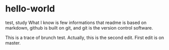 # hello-world
test, study
What I know is few informations that readme is based on markdown, github is built on git, and git is the version control software.

This is a trace of brunch test.
Actually, this is the second edit.
First edit is on master.

